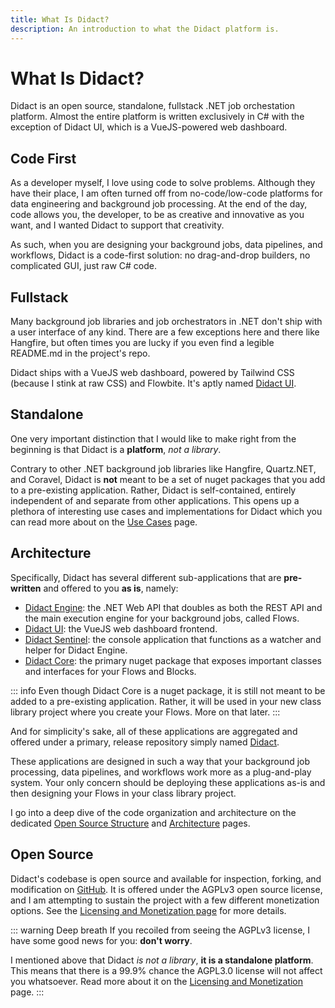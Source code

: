 ```yaml
---
title: What Is Didact?
description: An introduction to what the Didact platform is.
---
```


# What Is Didact?

Didact is an open source, standalone, fullstack .NET job orchestation platform. Almost the entire platform is written exclusively in C# with the exception of Didact UI, which is a VueJS-powered web dashboard.

## Code First

As a developer myself, I love using code to solve problems. Although they have their place, I am often turned off from no-code/low-code platforms for data engineering and background job processing. At the end of the day, code allows you, the developer, to be as creative and innovative as you want, and I wanted Didact to support that creativity.

As such, when you are designing your background jobs, data pipelines, and workflows, Didact is a code-first solution: no drag-and-drop builders, no complicated GUI, just raw C# code.

## Fullstack

Many background job libraries and job orchestrators in .NET don't ship with a user interface of any kind. There are a few exceptions here and there like Hangfire, but often times you are lucky if you even find a legible README.md in the project's repo.

Didact ships with a VueJS web dashboard, powered by Tailwind CSS (because I stink at raw CSS) and Flowbite. It's aptly named [Didact UI](https://github.com/DidactHQ/didact-ui).

## Standalone

One very important distinction that I would like to make right from the beginning is that Didact is a **platform**, *not a library*.

Contrary to other .NET background job libraries like Hangfire, Quartz.NET, and Coravel, Didact is **not** meant to be a set of nuget packages that you add to a pre-existing application. Rather, Didact is self-contained, entirely independent of and separate from other applications. This opens up a plethora of interesting use cases and implementations for Didact which you can read more about on the [Use Cases](/getting-started/use-cases) page.

## Architecture

Specifically, Didact has several different sub-applications that are **pre-written** and offered to you **as is**, namely:

* [Didact Engine](https://github.com/DidactHQ/didact-engine): the .NET Web API that doubles as both the REST API and the main execution engine for your background jobs, called Flows.
* [Didact UI](https://github.com/DidactHQ/didact-ui): the VueJS web dashboard frontend.
* [Didact Sentinel](https://github.com/DidactHQ/didact-sentinel): the console application that functions as a watcher and helper for Didact Engine.
* [Didact Core](https://github.com/DidactHQ/didact-core): the primary nuget package that exposes important classes and interfaces for your Flows and Blocks.

::: info
Even though Didact Core is a nuget package, it is still not meant to be added to a pre-existing application. Rather, it will be used in your new class library project where you create your Flows. More on that later.
:::

And for simplicity's sake, all of these applications are aggregated and offered under a primary, release repository simply named [Didact](https://github.com/DidactHQ/didact).

These applications are designed in such a way that your background job processing, data pipelines, and workflows work more as a plug-and-play system. Your only concern should be deploying these applications as-is and then designing your Flows in your class library project.

I go into a deep dive of the code organization and architecture on the dedicated [Open Source Structure](/getting-started/open-source-structure) and [Architecture](/concepts/architecture-survey) pages.

## Open Source

Didact's codebase is open source and available for inspection, forking, and modification on [GitHub](https://www.github.com/DidactHQ). It is offered under the AGPLv3 open source license, and I am attempting to sustain the project with a few different monetization options. See the [Licensing and Monetization page](/getting-started/licensing-and-monetization) for more details.

::: warning Deep breath
If you recoiled from seeing the AGPLv3 license, I have some good news for you: **don't worry**.

I mentioned above that Didact *is not a library*, **it is a standalone platform**. This means that there is a 99.9% chance the AGPL3.0 license will not affect you whatsoever. Read more about it on the [Licensing and Monetization](/getting-started/licensing-and-monetization) page.
:::